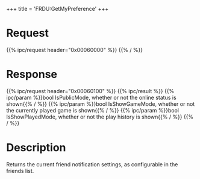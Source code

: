 +++
title = 'FRDU:GetMyPreference'
+++

# Request

{{% ipc/request header="0x00060000" %}}
{{% / %}}

# Response

{{% ipc/request header="0x00060100" %}}
{{% ipc/result %}}
{{% ipc/param %}}bool IsPublicMode, whether or not the online status is shown{{% / %}}
{{% ipc/param %}}bool IsShowGameMode, whether or not the currently played game is shown{{% / %}}
{{% ipc/param %}}bool IsShowPlayedMode, whether or not the play history is shown{{% / %}}
{{% / %}}

# Description

Returns the current friend notification settings, as configurable in the friends list.
